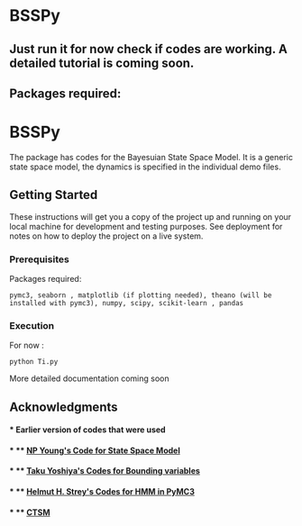 # BSSPy

## Just run it for now check if codes are working. A detailed tutorial is coming soon. 

## Packages required:
 

# BSSPy

The package has codes for the Bayesuian State Space Model. It is a generic state space model, the dynamics is specified in the individual demo files.

## Getting Started

These instructions will get you a copy of the project up and running on your local machine for development and testing purposes. See deployment for notes on how to deploy the project on a live system.

### Prerequisites

Packages required:

```
pymc3, seaborn , matplotlib (if plotting needed), theano (will be installed with pymc3), numpy, scipy, scikit-learn , pandas
```

### Execution

For now :
```
python Ti.py
```

More detailed documentation coming soon
 

## Acknowledgments

#### * Earlier version of codes that were used 
#### * ** [ NP Young's Code for State Space Model](https://gist.github.com/npyoung/adc097f95c6148a5e31c2f388efaa697)
#### * ** [Taku Yoshiya's Codes for Bounding variables](https://gist.github.com/taku-y/aa4503452b5573c458c8c3fc32af0919)
#### * ** [Helmut H. Strey's Codes for HMM in PyMC3](https://github.com/hstrey/Hidden-Markov-Models-pymc3)
#### * ** [CTSM](http://ctsm.info/)
